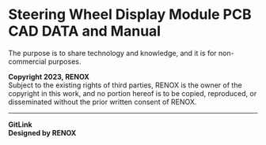 # Steering Wheel Display Module PCB CAD DATA and Manual
The purpose is to share technology and knowledge, and it is for non-commercial purposes.

**Copyright 2023, RENOX**</br>
Subject to the existing rights of third parties, RENOX is the owner of the copyright in this work, and no portion hereof is to be copied, reproduced, or disseminated without the prior written consent of RENOX.

---
**GitLink**<br>
**Designed by RENOX**
